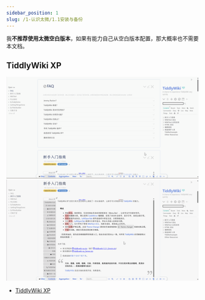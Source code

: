 ```yaml
---
sidebar_position: 1
slug: /1-认识太微/1.1安装与备份
---
```

我**不推荐使用太微空白版本**，如果有能力自己从空白版本配置，那大概率也不需要本文档。

## TiddlyWiki XP

![tiddlywiki-xp封面图](./img/tiddlywiki-xp封面图1.png)
![tiddlywiki-xp封面图](./img/tiddlywiki-xp封面图2.png)

* [TiddlyWiki XP](https://keatonlao.github.io/tiddlywiki-xp/)

